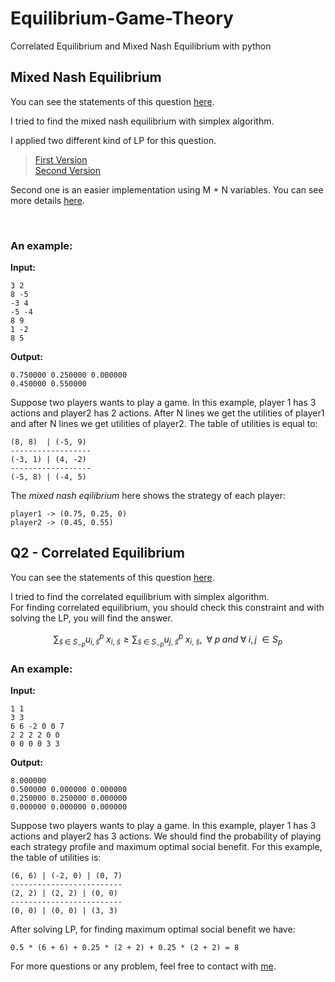 # Equilibrium-Game-Theory
Correlated Equilibrium and Mixed Nash Equilibrium with python

## Mixed Nash Equilibrium 

You can see the statements of this question [here](Amirreza81/Equilibrium-Game-Theory/Mixed-Nash-Equilibrium/Nash_Equilibrium.pdf).

I tried to find the mixed nash equilibrium with simplex algorithm. <br _>

I applied two different kind of LP for this question. 
> [First Version](Amirreza81/Equilibrium-Game-Theory/Mixed-Nash-Equilibrium/Nash_Equilibrium_v1.py) <br _>
> [Second Version](Amirreza81/Equilibrium-Game-Theory/Mixed-Nash-Equilibrium/Mixed-Nash-Equilibrium.py)

Second one is an easier implementation using M + N variables. You can see more details [here]([Amirreza81/Equilibrium-Game-Theory/Mixed-Nash-Equilibrium/LP.png](https://github.com/Amirreza81/Equilibrium-Game-Theory/blob/main/Mixed-Nash-Equilibrium/LP.png)).

<br _>

### An example:

**Input:**

```
3 2
8 -5
-3 4
-5 -4
8 9
1 -2
8 5
```

**Output:**

```
0.750000 0.250000 0.000000 
0.450000 0.550000
```

Suppose two players wants to play a game. In this example, player 1 has 3 actions and player2 has 2 actions. After N lines we get 
the utilities of player1 and after N lines we get utilities of player2. The table of utilities is equal to:

```
(8, 8)  | (-5, 9)
------------------
(-3, 1) | (4, -2)
------------------
(-5, 8) | (-4, 5)
```

The *mixed nash eqilibrium* here shows the strategy of each player:

```
player1 -> (0.75, 0.25, 0)
player2 -> (0.45, 0.55)
```


## Q2 - Correlated Equilibrium

You can see the statements of this question [here](https://github.com/Amirreza81/Equilibrium-Game-Theory/blob/main/Correlated%20Equilibrium/Correlated_Equilibrium.pdf).<br _>

I tried to find the correlated equilibrium with simplex algorithm. <br _>
For finding correlated equilibrium, you should check this constraint and with solving the LP, you will find the answer.
```math
\sum_{{\bar{s}}\; \in \; S_{-p}} u_{i, {\bar{s}}}^p \; x_{i,\; {\bar{s}}} \geq \sum_{{\bar{s}}\; \in \; S_{-p}} u_{j,\; {\bar{s}}}^p \; x_{i,\; {\bar{s}}},\;\; \forall \; p \; and \; \forall \; i,j\; \in S_{p}
```

### An example:

**Input:**

```
1 1
3 3
6 6 -2 0 0 7
2 2 2 2 0 0
0 0 0 0 3 3
```

**Output:**

```
8.000000
0.500000 0.000000 0.000000 
0.250000 0.250000 0.000000 
0.000000 0.000000 0.000000
```

Suppose two players wants to play a game. In this example, player 1 has 3 actions and player2 has 3 actions. We should find the probability of playing each strategy profile and maximum optimal social benefit. For this example, the table of utilities is:

```
(6, 6) | (-2, 0) | (0, 7)
-------------------------
(2, 2) | (2, 2) | (0, 0)
-------------------------
(0, 0) | (0, 0) | (3, 3)
```

After solving LP, for finding maximum optimal social benefit we have:

```
0.5 * (6 + 6) + 0.25 * (2 + 2) + 0.25 * (2 + 2) = 8
```

For more questions or any problem, feel free to contact with [me](amirrezaazari1381@gmail.com).





